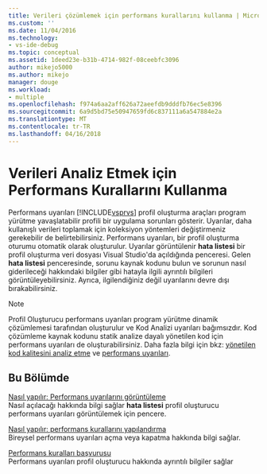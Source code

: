 ```yaml
---
title: Verileri çözümlemek için performans kurallarını kullanma | Microsoft Docs
ms.custom: ''
ms.date: 11/04/2016
ms.technology:
- vs-ide-debug
ms.topic: conceptual
ms.assetid: 1deed23e-b31b-4714-982f-08ceebfc3096
author: mikejo5000
ms.author: mikejo
manager: douge
ms.workload:
- multiple
ms.openlocfilehash: f974a6aa2aff626a72aeefdb9dddfb76ec5e8396
ms.sourcegitcommit: 6a9d5bd75e50947659fd6c837111a6a547884e2a
ms.translationtype: MT
ms.contentlocale: tr-TR
ms.lasthandoff: 04/16/2018
---
```

# <a name="using-performance-rules-to-analyze-data"></a>Verileri Analiz Etmek için Performans Kurallarını Kullanma
Performans uyarıları [!INCLUDE[vsprvs](../code-quality/includes/vsprvs_md.md)] profil oluşturma araçları program yürütme yavaşlatabilir profili bir uygulama sorunları gösterir. Uyarılar, daha kullanışlı verileri toplamak için koleksiyon yöntemleri değiştirmeniz gerekebilir de belirtebilirsiniz. Performans uyarıları, bir profil oluşturma oturumu otomatik olarak oluşturulur. Uyarılar görüntülenir **hata listesi** bir profil oluşturma veri dosyası Visual Studio'da açıldığında penceresi. Gelen **hata listesi** penceresinde, sorunu kaynak kodunu bulun ve sorunun nasıl giderileceği hakkındaki bilgiler gibi hatayla ilgili ayrıntılı bilgileri görüntüleyebilirsiniz. Ayrıca, ilgilendiğiniz değil uyarılarını devre dışı bırakabilirsiniz.  
  
> [!NOTE]
>  Profil Oluşturucu performans uyarıları program yürütme dinamik çözümlemesi tarafından oluşturulur ve Kod Analizi uyarıları bağımsızdır. Kod çözümleme kaynak kodunu statik analize dayalı yönetilen kod için performans uyarıları de oluşturabilirsiniz. Daha fazla bilgi için bkz: [yönetilen kod kalitesini analiz etme](../code-quality/analyzing-managed-code-quality-by-using-code-analysis.md) ve [performans uyarıları](../code-quality/performance-warnings.md).  
  
## <a name="in-this-section"></a>Bu Bölümde  
 [Nasıl yapılır: Performans uyarılarını görüntüleme](../profiling/how-to-view-performance-warnings.md)  
 Nasıl açılacağı hakkında bilgi sağlar **hata listesi** profil oluşturucu performans uyarıları görüntülemek için pencere.  
  
 [Nasıl yapılır: performans kurallarını yapılandırma](../profiling/how-to-configure-performance-rules.md)  
 Bireysel performans uyarıları açma veya kapatma hakkında bilgi sağlar.  
  
 [Performans kuralları başvurusu](../profiling/performance-rules-reference.md)  
 Performans uyarıları profil oluşturucu hakkında ayrıntılı bilgiler sağlar